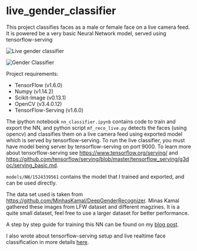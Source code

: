 # live_gender_classifier
This project classifies faces as a male or female face on a live camera feed. It is powered be a very basic Neural Network model, served using tensorflow-serving

![Live gender classifier](http://www.cylopsis.com/img/live_gender_classifier.png)

![Gender Classifier](http://www.cylopsis.com/img/gender_classifier.png)

Project requirements:
* TensorFlow (v1.6.0)
* Numpy (v1.14.2)
* Scikit-Image (v0.13.1)
* OpenCV (v3.4.0.12)
* TensorFlow-Serving (v1.6.0)

The ipython notebook `nn_classifier.ipynb` contains code to train and export the NN, and python script `mf_reco_live.py` detects the faces (using opencv) and classifies them on a live camera feed using exported model which is served by tensorflow-serving.
To run the live classifier, you must have model being server by tensorflow-serving on port 9000. To learn more about tensorflow-serving see <https://www.tensorflow.org/serving/> and <https://github.com/tensorflow/serving/blob/master/tensorflow_serving/g3doc/serving_basic.md>.

`models/NN/1524339561` contains the model that I trained and exported, and can be used directly.

The data set used is taken from <https://github.com/MinhasKamal/DeepGenderRecognizer>. Minas Kamal gathered these images from LFW dataset and different magzines. It is a quite small dataset, feel free to use a larger dataset for better performance.

A step by step guide for training this NN can be found on my [blog post](http://www.cylopsis.com/post/computer-vision/gender-classification/).

I also wrote about tensorflow-serving setup and live realtime face classification in more details [here](http://www.cylopsis.com/post/computer-vision/live-gender-classification/).
